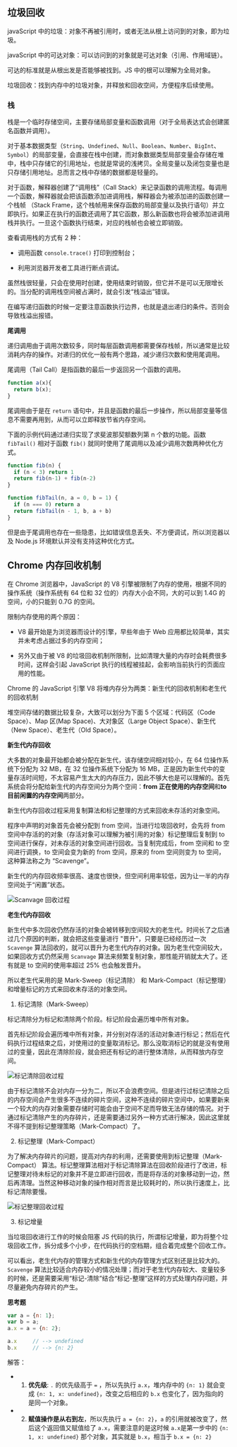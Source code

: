 ## 垃圾回收

javaScript 中的垃圾：对象不再被引用时，或者无法从根上访问到的对象，即为垃圾。

javaScript 中的可达对象：可以访问到的对象就是可达对象（引用、作用域链）。

可达的标准就是从根出发是否能够被找到。JS 中的根可以理解为全局对象。

垃圾回收：找到内存中的垃圾对象，并释放和回收空间，方便程序后续使用。

### 栈

栈是一个临时存储空间，主要存储局部变量和函数调用（对于全局表达式会创建匿名函数并调用）。

对于基本数据类型（`String`、`Undefined`、`Null`、`Boolean`、`Number`、`BigInt`、`Symbol`）的局部变量，会直接在栈中创建，而对象数据类型局部变量会存储在堆中，栈中只存储它的引用地址，也就是常说的浅拷贝。全局变量以及闭包变量也是只存储引用地址。总而言之栈中存储的数据都是轻量的。

对于函数，解释器创建了“调用栈”（Call Stack）来记录函数的调用流程。每调用一个函数，解释器就会把该函数添加进调用栈，解释器会为被添加进的函数创建一个栈帧 （Stack Frame，这个栈帧用来保存函数的局部变量以及执行语句）并立即执行。如果正在执行的函数还调用了其它函数，那么新函数也将会被添加进调用栈并执行。一旦这个函数执行结束，对应的栈帧也会被立即销毁。

查看调用栈的方式有 2 种：

- 调用函数 `console.trace()` 打印到控制台；

- 利用浏览器开发者工具进行断点调试。

虽然栈很轻量，只会在使用时创建，使用结束时销毁，但它并不是可以无限增长的。当分配的调用栈空间被占满时，就会引发“栈溢出”错误。

在编写递归函数的时候一定要注意函数执行边界，也就是退出递归的条件。否则会导致栈溢出报错。

**尾调用**

递归调用由于调用次数较多，同时每层函数调用都需要保存栈帧，所以通常是比较消耗内存的操作。对递归的优化一般有两个思路，减少递归次数和使用尾调用。

尾调用（Tail Call）是指函数的最后一步返回另一个函数的调用。

```javaScript
function a(x){
  return b(x);
}
```

尾调用由于是在 `return` 语句中，并且是函数的最后一步操作，所以局部变量等信息不需要再用到，从而可以立即释放节省内存空间。

下面的示例代码通过递归实现了求斐波那契额数列第 n 个数的功能。函数 `fibTail()` 相对于函数 `fib()` 就同时使用了尾调用以及减少调用次数两种优化方式。

```javaScript
function fib(n) {
  if (n < 3) return 1
  return fib(n-1) + fib(n-2)
}

function fibTail(n, a = 0, b = 1) {
  if (n === 0) return a
  return fibTail(n - 1, b, a + b)
}
```

但是由于尾调用也存在一些隐患，比如错误信息丢失、不方便调试，所以浏览器以及 Node.js 环境默认并没有支持这种优化方式。

## Chrome 内存回收机制

在 Chrome 浏览器中，JavaScript 的 V8 引擎被限制了内存的使用，根据不同的操作系统（操作系统有 64 位和 32 位的）内存大小会不同，大的可以到 1.4G 的空间，小的只能到 0.7G 的空间。

限制内存使用的两个原因：

- V8 最开始是为浏览器而设计的引擎，早些年由于 Web 应用都比较简单，其实并未考虑占据过多的内存空间；

- 另外又由于被 V8 的垃圾回收机制所限制，比如清理大量的内存时会耗费很多时间，这样会引起 JavaScript 执行的线程被挂起，会影响当前执行的页面应用的性能。

Chrome 的 JavaScript 引擎 V8 将堆内存分为两类：新生代的回收机制和老生代的回收机制

堆空间存储的数据比较复杂，大致可以划分为下面 5 个区域：代码区（Code Space）、Map 区(Map Space)、大对象区（Large Object Space）、新生代（New Space）、老生代（Old Space）。

**新生代内存回收**

大多数的对象最开始都会被分配在新生代，该存储空间相对较小，在 64 位操作系统下分配为 32 MB，在 32 位操作系统下分配为 16 MB，正是因为新生代中的变量存活时间短，不太容易产生太大的内存压力，因此不够大也是可以理解的。首先系统会将分配给新生代的内存空间分为两个空间：**from 正在使用的内存空间**和**to 目前闲置的内存空间**两部分。

新生代内存回收过程采用复制算法和标记整理的方式来回收未存活的对象空间。

程序中声明的对象首先会被分配到 from 空间，当进行垃圾回收时，会先将 from 空间中存活的的对象（存活对象可以理解为被引用的对象）标记整理后复制到 to 空间进行保存，对未存活的对象空间进行回收。当复制完成后，from 空间和 to 空间进行调换，to 空间会变为新的 from 空间，原来的 from 空间则变为 to 空间，这种算法称之为 “Scavenge”。

新生代的内存回收频率很高、速度也很快，但空间利用率较低，因为让一半的内存空间处于“闲置”状态。

![Scanvage 回收过程](../images/Cgp9HWBZVYuADfmqAACqB-v2Dq0515.png)

**老生代内存回收**

新生代中多次回收仍然存活的对象会被转移到空间较大的老生代。时间长了之后通过几个原因的判断，就会把这些变量进行 "晋升"，只要是已经经历过一次 `Scavenge` 算法回收的，就可以晋升为老生代内存的对象。因为老生代空间较大，如果回收方式仍然采用 `Scanvage` 算法来频繁复制对象，那性能开销就太大了。还有就是 to 空间的使用率超过 25% 也会触发晋升。

所以老生代采用的是 Mark-Sweep（标记清除） 和 Mark-Compact（标记整理）和增量标记的方式来回收未存活的对象空间。

1. 标记清除（Mark-Sweep）

标记清除分为标记和清除两个阶段。标记阶段会遍历堆中所有对象。

首先标记阶段会遍历堆中所有对象，并分别对存活的活动对象进行标记；然后在代码执行过程结束之后，对使用过的变量取消标记。那么没取消标记的就是没有使用过的变量，因此在清除阶段，就会把还有标记的进行整体清除，从而释放内存空间。

![标记清除回收过程](../images/Ciqc1F70ZZWAeo71AABOQKZ828k489.png)

由于标记清除不会对内存一分为二，所以不会浪费空间。但是进行过标记清除之后的内存空间会产生很多不连续的碎片空间，这种不连续的碎片空间中，如果要新来一个较大的内存对象需要存储时可能会由于空间不足而导致无法存储的情况。对于通过标记清除产生的内存碎片，还是需要通过另外一种方式进行解决，因此这里就不得不提到标记整理策略（Mark-Compact）了。

2. 标记整理（Mark-Compact）

为了解决内存碎片的问题，提高对内存的利用，还需要使用到标记整理（Mark-Compact） 算法。标记整理算法相对于标记清除算法在回收阶段进行了改进，标记整理对待未标记的对象并不是立即进行回收，而是将存活的对象移动到一边，然后再清理。当然这种移动对象的操作相对而言是比较耗时的，所以执行速度上，比标记清除要慢。

![标记整理回收过程](../images/Ciqc1F70cS2AU5w_AABOiU6R39g235.png)

3. 标记增量

当垃圾回收进行工作的时候会阻塞 JS 代码的执行，所谓标记增量，即为将整个垃圾回收工作，拆分成多个小步，在代码执行的空档期，组合着完成整个回收工作。

可以看出，老生代内存的管理方式和新生代的内存管理方式区别还是比较大的。`Scavenge` 算法比较适合内存较小的情况处理；而对于老生代内存较大、变量较多的时候，还是需要采用“标记-清除”结合“标记-整理”这样的方式处理内存问题，并尽量避免内存碎片的产生。

**思考题**

```javaScript
var a = {n: 1};
var b = a;
a.x = a = {n: 2};

a.x 	// --> undefined
b.x 	// --> {n: 2}
```

解答：

- 1. **优先级**: `.` 的优先级高于 `=` ，所以先执行 `a.x`，堆内存中的 `{n: 1}` 就会变成 `{n: 1, x: undefined}`，改变之后相应的 `b.x` 也变化了，因为指向的是同一个对象。

- 2. **赋值操作是从右到左**，所以先执行 `a = {n: 2}`，`a` 的引用就被改变了，然后这个返回值又赋值给了 `a.x`，需要注意的是这时候 `a.x`是第一步中的 `{n: 1, x: undefined}` 那个对象，其实就是 `b.x`，相当于 `b.x = {n: 2}`


